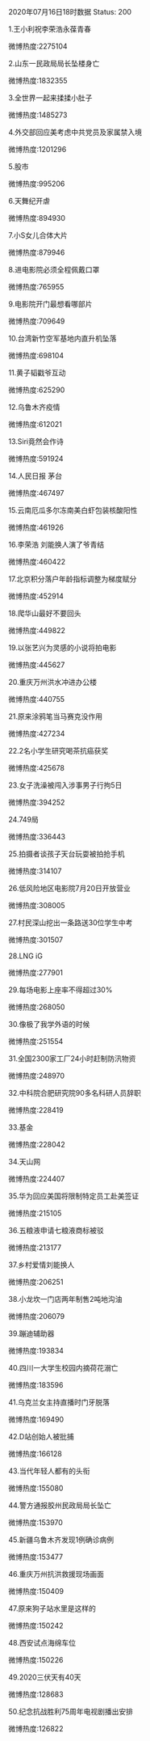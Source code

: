 2020年07月16日18时数据
Status: 200

1.王小利祝李荣浩永葆青春

微博热度:2275104

2.山东一民政局局长坠楼身亡

微博热度:1832355

3.全世界一起来揉揉小肚子

微博热度:1485273

4.外交部回应美考虑中共党员及家属禁入境

微博热度:1201296

5.股市

微博热度:995206

6.天舞纪开虐

微博热度:894930

7.小S女儿合体大片

微博热度:879946

8.进电影院必须全程佩戴口罩

微博热度:765955

9.电影院开门最想看哪部片

微博热度:709649

10.台湾新竹空军基地内直升机坠落

微博热度:698104

11.黄子韬戳爷互动

微博热度:625290

12.乌鲁木齐疫情

微博热度:612021

13.Siri竟然会作诗

微博热度:591924

14.人民日报 茅台

微博热度:467497

15.云南厄瓜多尔冻南美白虾包装核酸阳性

微博热度:461926

16.李荣浩 刘能换人演了爷青结

微博热度:460422

17.北京积分落户年龄指标调整为梯度赋分

微博热度:452914

18.爬华山最好不要回头

微博热度:449822

19.以张艺兴为灵感的小说将拍电影

微博热度:445627

20.重庆万州洪水冲进办公楼

微博热度:440755

21.原来涂鸦笔当马赛克没作用

微博热度:427234

22.2名小学生研究喝茶抗癌获奖

微博热度:425678

23.女子洗澡被闯入涉事男子行拘5日

微博热度:394252

24.749局

微博热度:336443

25.拍摄者谈孩子天台玩耍被拍抢手机

微博热度:314107

26.低风险地区电影院7月20日开放营业

微博热度:308005

27.村民深山挖出一条路送30位学生中考

微博热度:301507

28.LNG iG

微博热度:277901

29.每场电影上座率不得超过30%

微博热度:268050

30.像极了我学外语的时候

微博热度:251554

31.全国2300家工厂24小时赶制防汛物资

微博热度:248970

32.中科院合肥研究院90多名科研人员辞职

微博热度:228419

33.基金

微博热度:228042

34.天山网

微博热度:224407

35.华为回应美国将限制特定员工赴美签证

微博热度:215105

36.五粮液申请七粮液商标被驳

微博热度:213177

37.乡村爱情刘能换人

微博热度:206251

38.小龙坎一门店两年制售2吨地沟油

微博热度:206079

39.蹦迪辅助器

微博热度:193834

40.四川一大学生校园内摘荷花溺亡

微博热度:183596

41.乌克兰女主持直播时门牙脱落

微博热度:169490

42.D站创始人被批捕

微博热度:166128

43.当代年轻人都有的头衔

微博热度:155080

44.警方通报胶州民政局局长坠亡

微博热度:153970

45.新疆乌鲁木齐发现1例确诊病例

微博热度:153477

46.重庆万州抗洪救援现场画面

微博热度:150409

47.原来狗子站水里是这样的

微博热度:150242

48.西安试点海绵车位

微博热度:150226

49.2020三伏天有40天

微博热度:128683

50.纪念抗战胜利75周年电视剧播出安排

微博热度:126822

